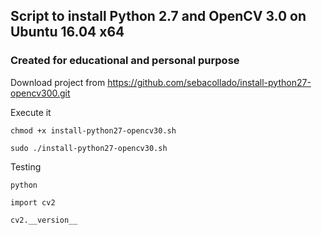 ## Script to install Python 2.7 and OpenCV 3.0 on Ubuntu 16.04 x64
### Created for educational and personal purpose

Download project from
https://github.com/sebacollado/install-python27-opencv300.git

Execute it

```
chmod +x install-python27-opencv30.sh

sudo ./install-python27-opencv30.sh
```

Testing

```
python

import cv2

cv2.__version__
```
